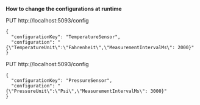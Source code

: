 **How to change the configurations at runtime**

PUT http://localhost:5093/config

    {
      "configurationKey": "TemperatureSensor",
      "configuration": "{\"TemperatureUnit\":\"Fahrenheit\",\"MeasurementIntervalMs\": 2000}"
    }

PUT http://localhost:5093/config

    {
      "configurationKey": "PressureSensor",
      "configuration": "{\"PressureUnit\":\"Psi\",\"MeasurementIntervalMs\": 3000}"
    }
